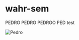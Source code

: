 # wahr-sem


PEDRO PEDRO PEDROO PED test


![Pedro](https://c.tenor.com/NVwxxoyoyGgAAAAC/tenor.gif)
